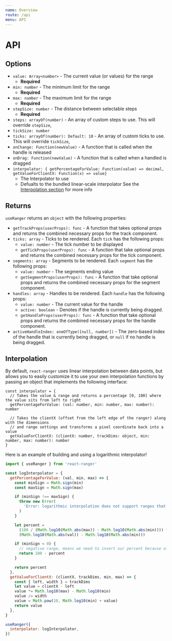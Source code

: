 ```yaml
---
name: Overview
route: /api
menu: API
---
```


# API

## Options

- `value: Array<number>` - The current value (or values) for the range
  - **Required**
- `min: number` - The minimum limit for the range
  - **Required**
- `max: number` - The maximum limit for the range
  - **Required**
- `stepSize: number` - The distance between selectable steps
  - **Required**
- `steps: arrayOf(number)` - An array of custom steps to use. This will override `stepSize`,
- `tickSize: number`
- `ticks: arrayOf(number): Default: 10` - An array of custom ticks to use. This will override `tickSize`,
- `onChange: Function(newValue)` - A function that is called when the handle is released
- `onDrag: Function(newValue)` - A function that is called when a handled is dragged
- `interpolator: { getPercentageForValue: Function(value) => decimal, getValueForClientX: Function(x) => value}`
  - The Interpolator to use
  - Defualts to the bundled linear-scale interpolator
    See the [Interpolation section](#interpolation) for more info

## Returns

`useRanger` returns an `object` with the following properties:

- `getTrackProps(userProps): func` - A function that takes optional props and returns the combined necessary props for the track component.
- `ticks: array` - Ticks to be rendered. Each `tick` has the following props:
  - `value: number` - The tick number to be displayed
  - `getTickProps(userProps): func` - A function that take optional props and returns the combined necessary props for the tick component.
- `segments: array` - Segments to be rendered. Each `segment` has the following props:
  - `value: number` - The segments ending value
  - `getSegmentProps(userProps): func` - A function that take optional props and returns the combined necessary props for the segment component.
- `handles: array` - Handles to be rendered. Each `handle` has the following props:
  - `value: number` - The current value for the handle
  - `active: boolean` - Denotes if the handle is currently being dragged.
  - `getHandleProps(userProps): func` - A function that take optional props and returns the combined necessary props for the handle component.
- `activeHandleIndex: oneOfType([null, number])` - The zero-based index of the handle that is currently being dragged, or `null` if no handle is being dragged.

## Interpolation

By default, `react-ranger` uses linear interpolation between data points, but allows you to easily customize it to use your own interpolation functions by passing an object that implements the following interface:

```
const interpolator = {
  // Takes the value & range and returns a percentage [0, 100] where the value sits from left to right
  getPercentageForValue: (val: number, min: number, max: number): number

  // Takes the clientX (offset from the left edge of the ranger) along with the dimensions
  // and range settings and transforms a pixel coordinate back into a value
  getValueForClientX: (clientX: number, trackDims: object, min: number, max: number): number
}
```

Here is an example of building and using a logarithmic interpolator!

```javascript
import { useRanger } from 'react-ranger'

const logInterpolator = {
  getPercentageForValue: (val, min, max) => {
    const minSign = Math.sign(min)
    const maxSign = Math.sign(max)

    if (minSign !== maxSign) {
      throw new Error(
        'Error: logarithmic interpolation does not support ranges that cross 0.'
      )
    }

    let percent =
      (100 / (Math.log10(Math.abs(max)) - Math.log10(Math.abs(min)))) *
      (Math.log10(Math.abs(val)) - Math.log10(Math.abs(min)))

    if (minSign < 0) {
      // negative range, means we need to invert our percent because of the Math.abs above
      return 100 - percent
    }

    return percent
  },
  getValueForClientX: (clientX, trackDims, min, max) => {
    const { left, width } = trackDims
    let value = clientX - left
    value *= Math.log10(max) - Math.log10(min)
    value /= width
    value = Math.pow(10, Math.log10(min) + value)
    return value
  },
}

useRanger({
  interpolator: logInterpolator,
})
```
